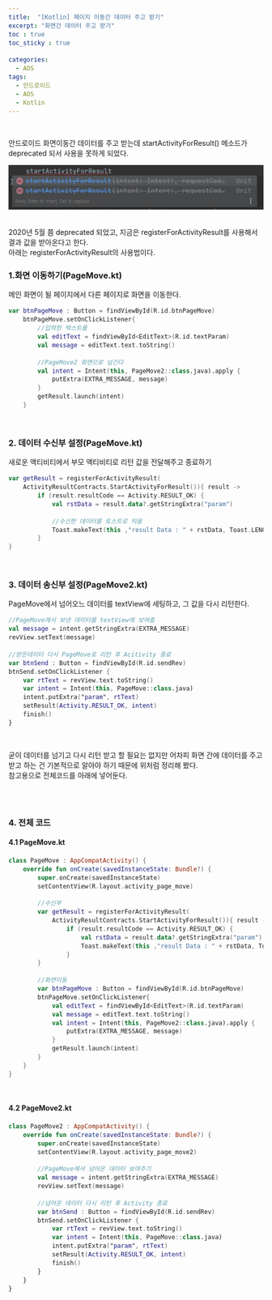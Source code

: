 ```yaml
---
title:  "[Kotlin] 페이지 이동간 데이터 주고 받기"
excerpt: "화면간 데이터 주고 받기"
toc : true
toc_sticky : true

categories:
  - AOS
tags: 
  - 안드로이드 
  - AOS
  - Kotlin
---
```


<br/>

안드로이드 화면이동간 데이터를 주고 받는데 startActivityForResult() 메소드가 deprecated 되서
사용을 못하게 되었다.

<img src="/assets/images/startActivityForResult.PNG"><br/><br/>

2020년 5월 쯤 deprecated 되었고, 지금은 registerForActivityResult를 사용해서 결과 값을 
받아온다고 한다.<br/>
아래는 registerForActivityResult의 사용법이다.




### 1.화면 이동하기(PageMove.kt)

메인 화면이 될 페이지에서 다른 페이지로 화면을 이동한다.

```kotlin
var btnPageMove : Button = findViewById(R.id.btnPageMove)
    btnPageMove.setOnClickListener{
        //입력한 텍스트를
        val editText = findViewById<EditText>(R.id.textParam)       
        val message = editText.text.toString()

        //PageMove2 화면으로 넘긴다
        val intent = Intent(this, PageMove2::class.java).apply {    
            putExtra(EXTRA_MESSAGE, message)
        }
        getResult.launch(intent)
    }
```

<br/>


### 2. 데이터 수신부 설정(PageMove.kt)

새로운 액티비티에서 부모 액티비티로 리턴 값을 전달해주고 종료하기

```kotlin
var getResult = registerForActivityResult(
    ActivityResultContracts.StartActivityForResult()){ result ->
        if (result.resultCode == Activity.RESULT_OK) {
            val rstData = result.data?.getStringExtra("param")

            //수신한 데이터를 토스트로 띄움
            Toast.makeText(this ,"result Data : " + rstData, Toast.LENGTH_SHORT).show()
        }
}
```

<br/>


### 3. 데이터 송신부 설정(PageMove2.kt)

PageMove에서 넘어오느 데이터를 textView에 세팅하고, 그 값을 다시 리턴한다.
```kotlin
//PageMove에서 보낸 데이터를 textView에 보여줌
val message = intent.getStringExtra(EXTRA_MESSAGE)
revView.setText(message)

//받은데이터 다시 PageMove로 리턴 후 Acitivity 종료
var btnSend : Button = findViewById(R.id.sendRev)
btnSend.setOnClickListener {
    var rtText = revView.text.toString()
    var intent = Intent(this, PageMove::class.java)
    intent.putExtra("param", rtText)
    setResult(Activity.RESULT_OK, intent)
    finish()
}
```

<br/>


굳이 데이터를 넘기고 다시 리턴 받고 할 필요는 없지만 어차피 화면 간에 데이터를 
주고받고 하는 건 기본적으로 알아야 하기 때문에 위처럼 정리해 봤다.<br/>
참고용으로 전체코드를 아래에 넣어둔다.

<br/><br/>


### 4. 전체 코드

#### 4.1 PageMove.kt

```kotlin
class PageMove : AppCompatActivity() {
    override fun onCreate(savedInstanceState: Bundle?) {
        super.onCreate(savedInstanceState)
        setContentView(R.layout.activity_page_move)

        //수신부
        var getResult = registerForActivityResult(
            ActivityResultContracts.StartActivityForResult()){ result ->
                if (result.resultCode == Activity.RESULT_OK) {
                    val rstData = result.data?.getStringExtra("param")
                    Toast.makeText(this ,"result Data : " + rstData, Toast.LENGTH_SHORT).show()
                }
        }

        //화면이동
        var btnPageMove : Button = findViewById(R.id.btnPageMove)
        btnPageMove.setOnClickListener{
            val editText = findViewById<EditText>(R.id.textParam)
            val message = editText.text.toString()
            val intent = Intent(this, PageMove2::class.java).apply {
                putExtra(EXTRA_MESSAGE, message)
            }
            getResult.launch(intent)
        }
    }
}
```

<br/>

#### 4.2 PageMove2.kt

```kotlin
class PageMove2 : AppCompatActivity() {
    override fun onCreate(savedInstanceState: Bundle?) {
        super.onCreate(savedInstanceState)
        setContentView(R.layout.activity_page_move2)

        //PageMove에서 넘어온 데이터 보여주기
        val message = intent.getStringExtra(EXTRA_MESSAGE)
        revView.setText(message)

        //넘어온 데이터 다시 리턴 후 Activity 종료
        var btnSend : Button = findViewById(R.id.sendRev)
        btnSend.setOnClickListener {
            var rtText = revView.text.toString()
            var intent = Intent(this, PageMove::class.java)
            intent.putExtra("param", rtText)
            setResult(Activity.RESULT_OK, intent)
            finish()
        }
    }
}
```
